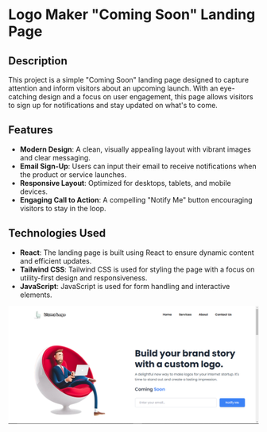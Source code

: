 # Logo Maker "Coming Soon" Landing Page

## Description
This project is a simple "Coming Soon" landing page designed to capture attention and inform visitors about an upcoming launch. With an eye-catching design and a focus on user engagement, this page allows visitors to sign up for notifications and stay updated on what's to come.

## Features
- **Modern Design**: A clean, visually appealing layout with vibrant images and clear messaging.
- **Email Sign-Up**: Users can input their email to receive notifications when the product or service launches.
- **Responsive Layout**: Optimized for desktops, tablets, and mobile devices.
- **Engaging Call to Action**: A compelling "Notify Me" button encouraging visitors to stay in the loop.

## Technologies Used
- **React**: The landing page is built using React to ensure dynamic content and efficient updates.
- **Tailwind CSS**: Tailwind CSS is used for styling the page with a focus on utility-first design and responsiveness.
- **JavaScript**: JavaScript is used for form handling and interactive elements.

![preview landing](/src/assets/preview.png)
